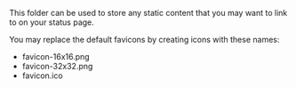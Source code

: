 This folder can be used to store any static content that you may want to link to on your status page.

You may replace the default favicons by creating icons with these names:

- favicon-16x16.png
- favicon-32x32.png
- favicon.ico
